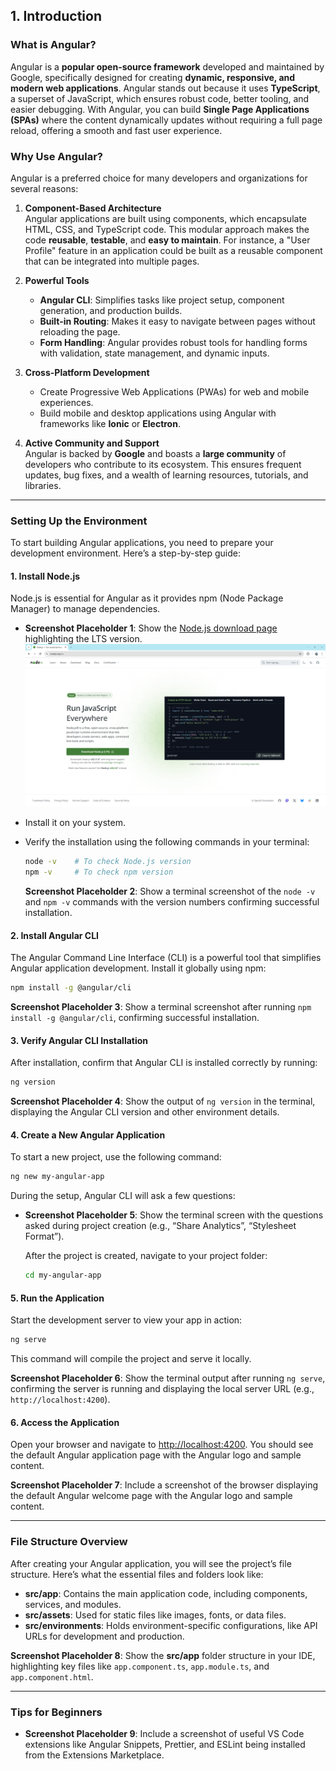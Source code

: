 ## 1. Introduction  

### What is Angular?  
Angular is a **popular open-source framework** developed and maintained by Google, specifically designed for creating **dynamic, responsive, and modern web applications**. Angular stands out because it uses **TypeScript**, a superset of JavaScript, which ensures robust code, better tooling, and easier debugging. With Angular, you can build **Single Page Applications (SPAs)** where the content dynamically updates without requiring a full page reload, offering a smooth and fast user experience.

### Why Use Angular?  
Angular is a preferred choice for many developers and organizations for several reasons:  

1. **Component-Based Architecture**  
   Angular applications are built using components, which encapsulate HTML, CSS, and TypeScript code. This modular approach makes the code **reusable**, **testable**, and **easy to maintain**. For instance, a "User Profile" feature in an application could be built as a reusable component that can be integrated into multiple pages.

2. **Powerful Tools**  
   - **Angular CLI**: Simplifies tasks like project setup, component generation, and production builds.  
   - **Built-in Routing**: Makes it easy to navigate between pages without reloading the page.  
   - **Form Handling**: Angular provides robust tools for handling forms with validation, state management, and dynamic inputs.

3. **Cross-Platform Development**  
   - Create Progressive Web Applications (PWAs) for web and mobile experiences.  
   - Build mobile and desktop applications using Angular with frameworks like **Ionic** or **Electron**.

4. **Active Community and Support**  
   Angular is backed by **Google** and boasts a **large community** of developers who contribute to its ecosystem. This ensures frequent updates, bug fixes, and a wealth of learning resources, tutorials, and libraries.

---

### Setting Up the Environment  

To start building Angular applications, you need to prepare your development environment. Here’s a step-by-step guide:  

#### 1. **Install Node.js**  
Node.js is essential for Angular as it provides npm (Node Package Manager) to manage dependencies.  

- **Screenshot Placeholder 1**: Show the [Node.js download page](https://nodejs.org/) highlighting the LTS version.
![node](node-install.png)
- Install it on your system.  
- Verify the installation using the following commands in your terminal:  

   ```bash
   node -v    # To check Node.js version
   npm -v     # To check npm version
   ```

   **Screenshot Placeholder 2**: Show a terminal screenshot of the `node -v` and `npm -v` commands with the version numbers confirming successful installation.

#### 2. **Install Angular CLI**  
The Angular Command Line Interface (CLI) is a powerful tool that simplifies Angular application development. Install it globally using npm:  

   ```bash
   npm install -g @angular/cli
   ```

   **Screenshot Placeholder 3**: Show a terminal screenshot after running `npm install -g @angular/cli`, confirming successful installation.

#### 3. **Verify Angular CLI Installation**  
After installation, confirm that Angular CLI is installed correctly by running:  

   ```bash
   ng version
   ```

   **Screenshot Placeholder 4**: Show the output of `ng version` in the terminal, displaying the Angular CLI version and other environment details.

#### 4. **Create a New Angular Application**  
To start a new project, use the following command:  

   ```bash
   ng new my-angular-app
   ```

   During the setup, Angular CLI will ask a few questions:  
- **Screenshot Placeholder 5**: Show the terminal screen with the questions asked during project creation (e.g., “Share Analytics”, “Stylesheet Format”).  

   After the project is created, navigate to your project folder:  

   ```bash
   cd my-angular-app
   ```

#### 5. **Run the Application**  
Start the development server to view your app in action:  

   ```bash
   ng serve
   ```

   This command will compile the project and serve it locally.

   **Screenshot Placeholder 6**: Show the terminal output after running `ng serve`, confirming the server is running and displaying the local server URL (e.g., `http://localhost:4200`).

#### 6. **Access the Application**  
Open your browser and navigate to [http://localhost:4200](http://localhost:4200). You should see the default Angular application page with the Angular logo and sample content.

   **Screenshot Placeholder 7**: Include a screenshot of the browser displaying the default Angular welcome page with the Angular logo and sample content.

---

### File Structure Overview  
After creating your Angular application, you will see the project’s file structure. Here’s what the essential files and folders look like:

- **src/app**: Contains the main application code, including components, services, and modules.  
- **src/assets**: Used for static files like images, fonts, or data files.  
- **src/environments**: Holds environment-specific configurations, like API URLs for development and production.

**Screenshot Placeholder 8**: Show the **src/app** folder structure in your IDE, highlighting key files like `app.component.ts`, `app.module.ts`, and `app.component.html`.

---

### Tips for Beginners  
- **Screenshot Placeholder 9**: Include a screenshot of useful VS Code extensions like Angular Snippets, Prettier, and ESLint being installed from the Extensions Marketplace.
